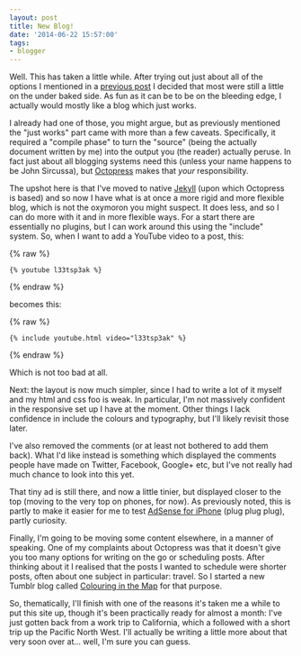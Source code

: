 ```yaml
---
layout: post
title: New Blog!
date: '2014-06-22 15:57:00'
tags:
- blogger
---
```


Well. This has taken a little while. After trying out just about all of the options I mentioned in a [previous post] I decided that most were still a little on the under baked side. As fun as it can be to be on the bleeding edge, I actually would mostly like a blog which just works.

[previous post]: /2014/04/27/is-it-that-time-again/

I already had one of those, you might argue, but as previously mentioned the "just works" part came with more than a few caveats. Specifically, it required a "compile phase" to turn the "source" (being the actually document written by me) into the output you (the reader) actually peruse. In fact just about all blogging systems need this (unless your name happens to be John Sircussa), but [Octopress] makes that _your_ responsibility.

[Octopress]: http://octopress.org

<!-- More -->

The upshot here is that I've moved to native [Jekyll] \(upon which Octopress is based) and so now I have what is at once a more rigid and more flexible blog, which is not the oxymoron you might suspect. It does less, and so I can do more with it and in more flexible ways. For a start there are essentially no plugins, but I can work around this using the "include" system. So, when I want to add a YouTube video to a post, this:

[Jekyll]: http://jekyllrb.com

{% raw %}
```
{% youtube l33tsp3ak %}
```
{% endraw %}

becomes this:

{% raw %}
```
{% include youtube.html video="l33tsp3ak" %}
```
{% endraw %}

Which is not too bad at all.

Next: the layout is now much simpler, since I had to write a lot of it myself and my html and css foo is weak. In particular, I'm not massively confident in the responsive set up I have at the moment. Other things I lack confidence in include the colours and typography, but I'll likely revisit those later.

I've also removed the comments (or at least not bothered to add them back). What I'd like instead is something which displayed the comments people have made on Twitter, Facebook, Google+ etc, but I've not really had much chance to look into this yet.

That tiny ad is still there, and now a little tinier, but displayed closer to the top (moving to the very top on phones, for now). As previously noted, this is partly to make it easier for me to test [AdSense for iPhone] \(plug plug plug), partly curiosity.

[AdSense for iPhone]: https://itunes.apple.com/app/id680739529?mt=8

Finally, I'm going to be moving some content elsewhere, in a manner of speaking. One of my complaints about Octopress was that it doesn't give you too many options for writing on the go or scheduling posts. After thinking about it I realised that the posts I wanted to schedule were shorter posts, often about one subject in particular: travel. So I started a new Tumblr blog called [Colouring in the Map] for that purpose.

[Colouring in the Map]: http://colouringinthemap.tumblr.com

So, thematically, I'll finish with one of the reasons it's taken me a while to put this site up, though it's been practically ready for almost a month: I've just gotten back from a work trip to California, which a followed with a short trip up the Pacific North West. I'll actually be writing a little more about that very soon over at... well, I'm sure you can guess.
